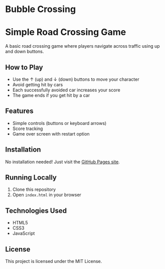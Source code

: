 # Bubble Crossing
# Simple Road Crossing Game

A basic road crossing game where players navigate across traffic using up and down buttons.

## How to Play

- Use the ↑ (up) and ↓ (down) buttons to move your character
- Avoid getting hit by cars
- Each successfully avoided car increases your score
- The game ends if you get hit by a car

## Features

- Simple controls (buttons or keyboard arrows)
- Score tracking
- Game over screen with restart option

## Installation

No installation needed! Just visit the [GitHub Pages site](https://r4tur1.github.io/Bubble-Crossing).

## Running Locally

1. Clone this repository
2. Open `index.html` in your browser

## Technologies Used

- HTML5
- CSS3
- JavaScript

## License

This project is licensed under the MIT License.
